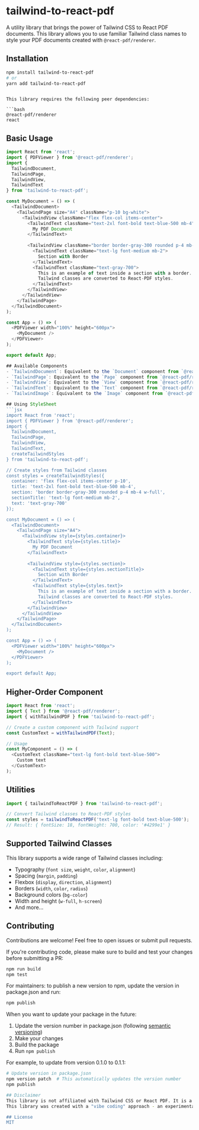 # tailwind-to-react-pdf

A utility library that brings the power of Tailwind CSS to React PDF documents. This library allows you to use familiar Tailwind class names to style your PDF documents created with `@react-pdf/renderer`.

## Installation

```bash
npm install tailwind-to-react-pdf
# or
yarn add tailwind-to-react-pdf
 ```
```

This library requires the following peer dependencies:

```bash
@react-pdf/renderer
react

 ```

## Basic Usage
```javascript
import React from 'react';
import { PDFViewer } from '@react-pdf/renderer';
import { 
  TailwindDocument, 
  TailwindPage, 
  TailwindView, 
  TailwindText 
} from 'tailwind-to-react-pdf';

const MyDocument = () => (
  <TailwindDocument>
    <TailwindPage size="A4" className="p-10 bg-white">
      <TailwindView className="flex flex-col items-center">
        <TailwindText className="text-2xl font-bold text-blue-500 mb-4">
          My PDF Document
        </TailwindText>
        
        <TailwindView className="border border-gray-300 rounded p-4 mb-4 w-full">
          <TailwindText className="text-lg font-medium mb-2">
            Section with Border
          </TailwindText>
          <TailwindText className="text-gray-700">
            This is an example of text inside a section with a border.
            Tailwind classes are converted to React-PDF styles.
          </TailwindText>
        </TailwindView>
      </TailwindView>
    </TailwindPage>
  </TailwindDocument>
);

const App = () => (
  <PDFViewer width="100%" height="600px">
    <MyDocument />
  </PDFViewer>
);

export default App;

## Available Components
- `TailwindDocument`: Equivalent to the `Document` component from `@react-pdf/renderer`
- `TailwindPage`: Equivalent to the `Page` component from `@react-pdf/renderer`
- `TailwindView`: Equivalent to the `View` component from `@react-pdf/renderer`
- `TailwindText`: Equivalent to the `Text` component from `@react-pdf/renderer`
- `TailwindImage`: Equivalent to the `Image` component from `@react-pdf/renderer`

## Using StyleSheet
```jsx
import React from 'react';
import { PDFViewer } from '@react-pdf/renderer';
import { 
  TailwindDocument, 
  TailwindPage, 
  TailwindView, 
  TailwindText,
  createTailwindStyles
} from 'tailwind-to-react-pdf';

// Create styles from Tailwind classes
const styles = createTailwindStyles({
  container: 'flex flex-col items-center p-10',
  title: 'text-2xl font-bold text-blue-500 mb-4',
  section: 'border border-gray-300 rounded p-4 mb-4 w-full',
  sectionTitle: 'text-lg font-medium mb-2',
  text: 'text-gray-700'
});

const MyDocument = () => (
  <TailwindDocument>
    <TailwindPage size="A4">
      <TailwindView style={styles.container}>
        <TailwindText style={styles.title}>
          My PDF Document
        </TailwindText>
        
        <TailwindView style={styles.section}>
          <TailwindText style={styles.sectionTitle}>
            Section with Border
          </TailwindText>
          <TailwindText style={styles.text}>
            This is an example of text inside a section with a border.
            Tailwind classes are converted to React-PDF styles.
          </TailwindText>
        </TailwindView>
      </TailwindView>
    </TailwindPage>
  </TailwindDocument>
);

const App = () => (
  <PDFViewer width="100%" height="600px">
    <MyDocument />
  </PDFViewer>
);

export default App;
 ```

## Higher-Order Component
```javascript
import React from 'react';
import { Text } from '@react-pdf/renderer';
import { withTailwindPDF } from 'tailwind-to-react-pdf';

// Create a custom component with Tailwind support
const CustomText = withTailwindPDF(Text);

// Usage
const MyComponent = () => (
  <CustomText className="text-lg font-bold text-blue-500">
    Custom text
  </CustomText>
);
 ```

## Utilities
```javascript
import { tailwindToReactPDF } from 'tailwind-to-react-pdf';

// Convert Tailwind classes to React-PDF styles
const styles = tailwindToReactPDF('text-lg font-bold text-blue-500');
// Result: { fontSize: 18, fontWeight: 700, color: '#4299e1' }
 ```

## Supported Tailwind Classes
This library supports a wide range of Tailwind classes including:
- Typography (`font size`, `weight`, `color`, `alignment`)
- Spacing (`margin`, `padding`)
- Flexbox (`display`, `direction`, `alignment`)
- Borders (`width`, `color`, `radius`)
- Background colors (`bg-color`)
- Width and height (`w-full`, `h-screen`)
- And more...

## Contributing
Contributions are welcome! Feel free to open issues or submit pull requests.

If you're contributing code, please make sure to build and test your changes before submitting a PR:

```bash
npm run build
npm test
```
For maintainers: to publish a new version to npm, update the version in package.json and run:

```bash
npm publish
 ```
 
When you want to update your package in the future:

1. Update the version number in package.json (following [semantic versioning](https://semver.org/))
2. Make your changes
3. Build the package
4. Run `npm publish`

For example, to update from version 0.1.0 to 0.1.1:

```bash
# Update version in package.json
npm version patch  # This automatically updates the version number
npm publish

## Disclaimer
This library is not affiliated with Tailwind CSS or React PDF. It is a utility that converts Tailwind CSS classes to React PDF styles. This library is free software and released under the MIT license.
This library was created with a "vibe coding" approach - an experimental, flow-state development process. It's a work in progress created with the assistance of Trae AI. Use at your own discretion and feel free to contribute to make it better! (BTW he created this disclaimer too);

## License
MIT
